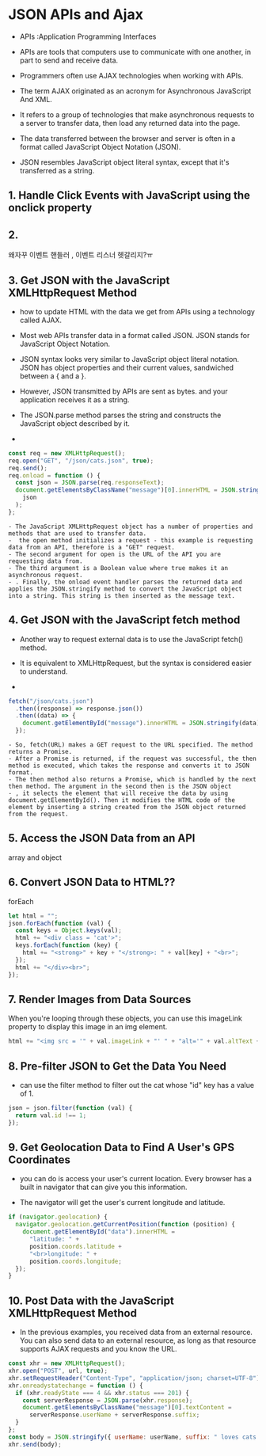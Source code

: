 # JSON APIs and Ajax

- APIs :Application Programming Interfaces
- APIs are tools that computers use to communicate with one another, in part to send and receive data.
- Programmers often use AJAX technologies when working with APIs.

- The term AJAX originated as an acronym for Asynchronous JavaScript And XML.
- It refers to a group of technologies that make asynchronous requests to a server to transfer data, then load any returned data into the page.

- The data transferred between the browser and server is often in a format called JavaScript Object Notation (JSON).

- JSON resembles JavaScript object literal syntax, except that it's transferred as a string.

## 1. Handle Click Events with JavaScript using the onclick property

## 2.

왜자꾸 이벤트 핸들러 , 이벤트 리스너 헷갈리지?ㅠ

## 3. Get JSON with the JavaScript XMLHttpRequest Method

- how to update HTML with the data we get from APIs using a technology called AJAX.
- Most web APIs transfer data in a format called JSON. JSON stands for JavaScript Object Notation.
- JSON syntax looks very similar to JavaScript object literal notation. JSON has object properties and their current values, sandwiched between a { and a }.
- However, JSON transmitted by APIs are sent as bytes.
  and your application receives it as a string.

- The JSON.parse method parses the string and constructs the JavaScript object described by it.

-

```js
const req = new XMLHttpRequest();
req.open("GET", "/json/cats.json", true);
req.send();
req.onload = function () {
  const json = JSON.parse(req.responseText);
  document.getElementsByClassName("message")[0].innerHTML = JSON.stringify(
    json
  );
};
```

    - The JavaScript XMLHttpRequest object has a number of properties and methods that are used to transfer data.
    -  the open method initializes a request - this example is requesting data from an API, therefore is a "GET" request.
    - The second argument for open is the URL of the API you are requesting data from.
    - The third argument is a Boolean value where true makes it an asynchronous request.
    - . Finally, the onload event handler parses the returned data and applies the JSON.stringify method to convert the JavaScript object into a string. This string is then inserted as the message text.

## 4. Get JSON with the JavaScript fetch method

- Another way to request external data is to use the JavaScript fetch() method.
- It is equivalent to XMLHttpRequest, but the syntax is considered easier to understand.

-

```js
fetch("/json/cats.json")
  .then((response) => response.json())
  .then((data) => {
    document.getElementById("message").innerHTML = JSON.stringify(data);
  });
```

    - So, fetch(URL) makes a GET request to the URL specified. The method returns a Promise.
    - After a Promise is returned, if the request was successful, the then method is executed, which takes the response and converts it to JSON format.
    - The then method also returns a Promise, which is handled by the next then method. The argument in the second then is the JSON object
    - , it selects the element that will receive the data by using document.getElementById(). Then it modifies the HTML code of the element by inserting a string created from the JSON object returned from the request.

## 5. Access the JSON Data from an API

array and object

## 6. Convert JSON Data to HTML??

forEach

```js
let html = "";
json.forEach(function (val) {
  const keys = Object.keys(val);
  html += "<div class = 'cat'>";
  keys.forEach(function (key) {
    html += "<strong>" + key + "</strong>: " + val[key] + "<br>";
  });
  html += "</div><br>";
});
```

## 7. Render Images from Data Sources

When you're looping through these objects, you can use this imageLink property to display this image in an img element.

```js
html += "<img src = '" + val.imageLink + "' " + "alt='" + val.altText + "'>";
```

## 8. Pre-filter JSON to Get the Data You Need

- can use the filter method to filter out the cat whose "id" key has a value of 1.

```js
json = json.filter(function (val) {
  return val.id !== 1;
});
```

## 9. Get Geolocation Data to Find A User's GPS Coordinates

- you can do is access your user's current location. Every browser has a built in navigator that can give you this information.

- The navigator will get the user's current longitude and latitude.

```js
if (navigator.geolocation) {
  navigator.geolocation.getCurrentPosition(function (position) {
    document.getElementById("data").innerHTML =
      "latitude: " +
      position.coords.latitude +
      "<br>longitude: " +
      position.coords.longitude;
  });
}
```

## 10. Post Data with the JavaScript XMLHttpRequest Method

- In the previous examples, you received data from an external resource. You can also send data to an external resource, as long as that resource supports AJAX requests and you know the URL.

```js
const xhr = new XMLHttpRequest();
xhr.open("POST", url, true);
xhr.setRequestHeader("Content-Type", "application/json; charset=UTF-8");
xhr.onreadystatechange = function () {
  if (xhr.readyState === 4 && xhr.status === 201) {
    const serverResponse = JSON.parse(xhr.response);
    document.getElementsByClassName("message")[0].textContent =
      serverResponse.userName + serverResponse.suffix;
  }
};
const body = JSON.stringify({ userName: userName, suffix: " loves cats!" });
xhr.send(body);
```
